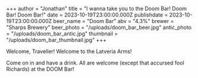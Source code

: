 +++
author = "Jonathan"
title = "I wanna take you to the Doom Bar! Doom Bar! Doom Bar!"
date = 2023-10-19T23:00:00.000Z
publishdate = 2023-10-19T23:00:00.000Z
beer_name = "Doom Bar"
abv = "4.3%"
brewer = "Sharps Brewery"
beer_photo = "/uploads/doom_bar_beer.jpg"
antic_photo = "/uploads/doom_bar_antic.jpg"
thumbnail = "/uploads/doom_bar_thumbnail.jpg"
+++

Welcome, Traveller! Welcome to the Latveria Arms!

Come on in and have a drink. All are welcome (except that accursed fool Richards) at the DOOM Bar! 
